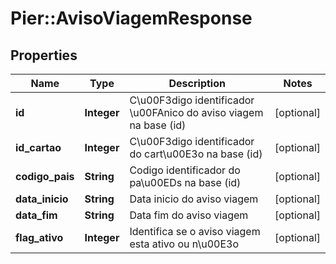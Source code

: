 # Pier::AvisoViagemResponse

## Properties
Name | Type | Description | Notes
------------ | ------------- | ------------- | -------------
**id** | **Integer** | C\u00F3digo identificador \u00FAnico do aviso viagem na base (id) | [optional] 
**id_cartao** | **Integer** | C\u00F3digo identificador do cart\u00E3o na base (id) | [optional] 
**codigo_pais** | **String** | Codigo identificador do pa\u00EDs na base (id) | [optional] 
**data_inicio** | **String** | Data inicio do aviso viagem | [optional] 
**data_fim** | **String** | Data fim do aviso viagem | [optional] 
**flag_ativo** | **Integer** | Identifica se o aviso viagem esta ativo ou n\u00E3o | [optional] 


